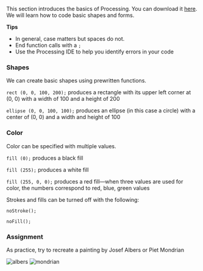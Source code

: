
This section introduces the basics of Processing. You can download it [here](https://processing.org/). We will learn how to code basic shapes and forms.

**Tips**
* In general, case matters but spaces do not.
* End function calls with a ```;```
* Use the Processing IDE to help you identify errors in your code


### Shapes
We can create basic shapes using prewritten functions.

```rect (0, 0, 100, 200);``` produces a rectangle with its upper left corner at (0, 0) with a width of 100 and a height of 200

```ellipse (0, 0, 100, 100);``` produces an ellipse (in this case a circle) with a center of (0, 0) and a width and height of 100

### Color
Color can be specified with multiple values. 

```fill (0);```
produces a black fill

```fill (255);```
produces a white fill

```fill (255, 0, 0);```
produces a red fill—when three values are used for color, the numbers correspond to red, blue, green values

Strokes and fills can be turned off with the following:

```noStroke();```

```noFill();```

### Assignment
As practice, try to recreate a painting by Josef Albers or Piet Mondrian

![albers](https://arthur.io/img/art/0000017344a1ecd26/josef-albers/homage-to-the-square-soft-spoken/large-2x/josef-albers--homage-to-the-square-soft-spoken.jpg)
![mondrian](https://upload.wikimedia.org/wikipedia/commons/thumb/7/76/Piet_Mondriaan%2C_1921_-_Composition_en_rouge%2C_jaune%2C_bleu_et_noir.jpg/481px-Piet_Mondriaan%2C_1921_-_Composition_en_rouge%2C_jaune%2C_bleu_et_noir.jpg)
